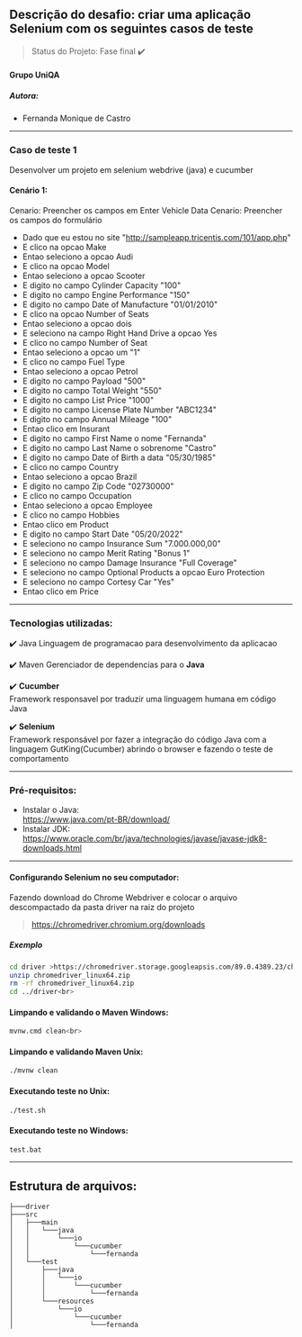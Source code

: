 ## Descrição do desafio: criar uma aplicação Selenium com os seguintes casos de teste<br>

> Status do Projeto: Fase final :heavy_check_mark:<br>

#### Grupo UniQA<br>
##### Autora:<br>

- Fernanda Monique de Castro<br>
---------------------------------------------------------------------------
### Caso de teste 1<br>
Desenvolver um projeto em selenium webdrive (java) e cucumber
<br>

#### Cenário 1:<br>
Cenario: Preencher os campos em Enter Vehicle Data
Cenario: Preencher os campos do formulário
   - Dado que eu estou no site "http://sampleapp.tricentis.com/101/app.php"
   - E clico na opcao Make
   - Entao seleciono a opcao Audi
   - E clico na opcao Model
   - Entao seleciono a opcao Scooter
   - E digito no campo Cylinder Capacity "100"
   - E digito no campo Engine Performance "150"
   - E digito no campo Date of Manufacture "01/01/2010"
   - E clico na opcao Number of Seats
   - Entao seleciono a opcao dois
   - E seleciono na campo Right Hand Drive a opcao Yes
   - E clico no campo Number of Seat
   - Entao seleciono a opcao um "1"
   - E clico no campo Fuel Type
   - Entao seleciono a opcao Petrol
   - E digito no campo Payload "500" 
   - E digito no campo Total Weight "550"  
   - E digito no campo List Price "1000"
   - E digito no campo License Plate Number "ABC1234"
   - E digito no campo Annual Mileage "100"
   - Entao clico em Insurant
   - E digito no campo First Name o nome "Fernanda"
   - E digito  no campo Last Name o sobrenome "Castro"
   - E digito no campo Date of Birth a data "05/30/1985"
   - E clico no campo Country
   - Entao seleciono a opcao Brazil
   - E digito no campo Zip Code "02730000"
   - E clico no campo Occupation
   - Entao seleciono a opcao Employee
   - E clico no campo Hobbies
   - Entao clico em Product    
   - E digito no campo Start Date "05/20/2022"
   - E seleciono no campo Insurance Sum "7.000.000,00"
   - E seleciono no campo Merit Rating "Bonus 1"
   - E seleciono no campo Damage Insurance "Full Coverage"
   - E seleciono no campo Optional Products a opcao Euro Protection
   - E seleciono no campo Cortesy Car "Yes"
   - Entao clico em Price
---------------------------------------------------------------------------      
### Tecnologias utilizadas:<br>

   :heavy_check_mark: Java
Linguagem de programacao para desenvolvimento da aplicacao<br>

:heavy_check_mark: Maven
Gerenciador de dependencias para o <b>Java</b><br>

:heavy_check_mark: <b>Cucumber</b><br>
Framework responsavel por traduzir uma linguagem humana em código Java

:heavy_check_mark: <b>Selenium</b><br>
Framework responsável por fazer a integração do código Java com a linguagem GutKing(Cucumber) abrindo o browser e fazendo o teste de comportamento<br>

---------------------------------------------------------------------------
### Pré-requisitos:<br>

- Instalar o Java:<br>
https://www.java.com/pt-BR/download/
- Instalar JDK:<br>
https://www.oracle.com/br/java/technologies/javase/javase-jdk8-downloads.html

---------------------------------------------------------------------------
#### Configurando Selenium no seu computador:<br>
Fazendo download do Chrome Webdriver e colocar o arquivo descompactado da pasta driver na raiz do projeto<br>
>https://chromedriver.chromium.org/downloads<br>
##### Exemplo<br>

```bash
cd driver >https://chromedriver.storage.googleapsis.com/89.0.4389.23/chrome_1inux64.zip
unzip chromedriver_linux64.zip
rm -rf chromedriver_linux64.zip
cd ../driver<br>
```

#### Limpando e validando o Maven Windows:
```bash
mvnw.cmd clean<br>
```

#### Limpando e validando Maven Unix:
```bash
./mvnw clean
```

#### Executando teste no Unix:
```bash
./test.sh
```
#### Executando teste no Windows:
```bash
test.bat
```
---------------------------------------------------------------------------
## Estrutura de arquivos:
```
├───driver
├───src
│   ├───main
│   │   └───java
│   │       └───io
│   │           └───cucumber
│   │               └───fernanda
│   └───test
│       ├───java
│       │   └───io
│       │       └───cucumber
│       │           └───fernanda
│       └───resources
│           └───io
│               └───cucumber
│                   └───fernanda
   
```
